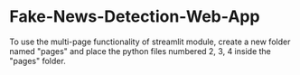 # Fake-News-Detection-Web-App
To use the multi-page functionality of streamlit module, create a new folder named "pages" and place the python files numbered 2, 3, 4 inside the "pages" folder.
